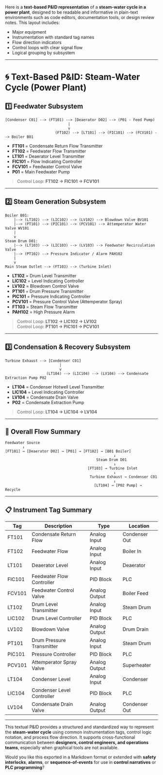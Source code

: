 Here is a **text-based P&ID representation** of a **steam-water cycle in a power plant**, designed to be readable and informative in plain-text environments such as code editors, documentation tools, or design review notes. This layout includes:

- Major equipment  
- Instrumentation with standard tag names  
- Flow direction indicators  
- Control loops with clear signal flow  
- Logical grouping by subsystem  

---

# 🌀 Text-Based P&ID: Steam-Water Cycle (Power Plant)

## 1️⃣ Feedwater Subsystem

```
[Condenser C01] --> (FT101) --> [Deaerator D02] --> (P01 - Feed Pump)
                             |
                             v
                       (FT102) --> [LT101] --> (FIC101) --> (FCV101) --> Boiler B01
```

- **FT101** = Condensate Return Flow Transmitter  
- **FT102** = Feedwater Flow Transmitter  
- **LT101** = Deaerator Level Transmitter  
- **FIC101** = Flow Indicating Controller  
- **FCV101** = Feedwater Control Valve  
- **P01** = Main Feedwater Pump  

> Control Loop: **FT102 → FIC101 → FCV101**

---

## 2️⃣ Steam Generation Subsystem

```
Boiler B01:
    |--> (LT102) --> (LIC102) --> (LV102) --> Blowdown Valve BV101
    |--> (PT101) --> (PIC101) --> (PCV101) --> Attemperator Water Valve WV101
    |
    v
Steam Drum D01:
    |--> (LT103) --> (LIC103) --> (LV103) --> Feedwater Recirculation Valve
    |--> (PT102) --> Pressure Indicator / Alarm PAH102
    |
    v
Main Steam Outlet --> (FT103) --> (Turbine Inlet)
```

- **LT102** = Drum Level Transmitter  
- **LIC102** = Level Indicating Controller  
- **LV102** = Blowdown Control Valve  
- **PT101** = Drum Pressure Transmitter  
- **PIC101** = Pressure Indicating Controller  
- **PCV101** = Pressure Control Valve (Attemperator Spray)  
- **FT103** = Steam Flow Transmitter  
- **PAH102** = High Pressure Alarm  

> Control Loop: **LT102 → LIC102 → LV102**  
> Control Loop: **PT101 → PIC101 → PCV101**

---

## 3️⃣ Condensation & Recovery Subsystem

```
Turbine Exhaust --> [Condenser C01]
                         |
                         v
                   (LT104) --> (LIC104) --> (LV104) --> Condensate Extraction Pump P02
```

- **LT104** = Condenser Hotwell Level Transmitter  
- **LIC104** = Level Indicating Controller  
- **LV104** = Condensate Drain Valve  
- **P02** = Condensate Extraction Pump  

> Control Loop: **LT104 → LIC104 → LV104**

---

## 🔁 Overall Flow Summary

```
Feedwater Source
        ↓
[FT101] → [Deaerator D02] → [P01] → [FT102] → [B01 Boiler]
                                                  ↓
                                          Steam Drum D01
                                                  ↓
                                      [FT103] → Turbine Inlet
                                                  ↓
                                       Turbine Exhaust → Condenser C01
                                                  ↓
                                         [LT104] → [P02 Pump] → Recycle
```

---

## 📋 Instrument Tag Summary

| Tag      | Description                      | Type             | Location       |
|----------|----------------------------------|------------------|----------------|
| FT101    | Condensate Return Flow           | Analog Input     | Condenser Out  |
| FT102    | Feedwater Flow                   | Analog Input     | Boiler In      |
| LT101    | Deaerator Level                  | Analog Input     | Deaerator      |
| FIC101   | Feedwater Flow Controller        | PID Block        | PLC            |
| FCV101   | Feedwater Control Valve          | Analog Output    | Boiler Feed    |
| LT102    | Drum Level Transmitter           | Analog Input     | Steam Drum     |
| LIC102   | Drum Level Controller            | PID Block        | PLC            |
| LV102    | Blowdown Valve                   | Analog Output    | Drum Drain     |
| PT101    | Drum Pressure Transmitter        | Analog Input     | Steam Drum     |
| PIC101   | Pressure Controller              | PID Block        | PLC            |
| PCV101   | Attemperator Spray Valve         | Analog Output    | Superheater    |
| LT104    | Condenser Level                  | Analog Input     | Condenser      |
| LIC104   | Condenser Level Controller       | PID Block        | PLC            |
| LV104    | Condensate Drain Valve           | Analog Output    | Condenser Out  |

---

This textual P&ID provides a structured and standardized way to represent the **steam-water cycle** using common instrumentation tags, control logic notation, and process flow direction. It supports cross-functional communication between **designers, control engineers, and operations teams**, especially when graphical tools are not available.

Would you like this exported in a Markdown format or extended with **safety interlocks**, **alarms**, or **sequence-of-events** for use in **control narratives** or **PLC programming**?
